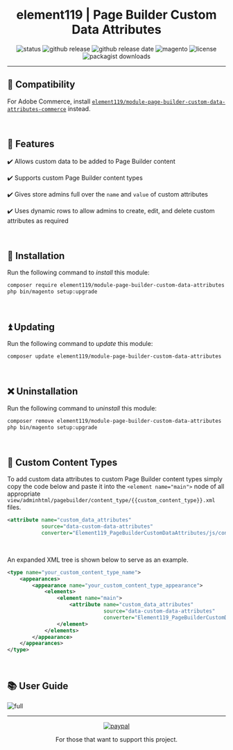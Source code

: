 <div align="center">

<!-- Module Image Here -->

</div>

<h1 align="center">element119 | Page Builder Custom Data Attributes</h1>

<div align="center">

![status](https://img.shields.io/badge/status-active-5fc238.svg)
![github release](https://img.shields.io/github/v/release/pykettk/module-module-page-builder-custom-data-attributes?color=ffbf00&label=version)
![github release date](https://img.shields.io/github/release-date/pykettk/module-module-page-builder-custom-data-attributes?color=8b32a8&label=last%20release)
![magento](https://img.shields.io/badge/Magento-^2.4.3-ec6611.svg)
![license](https://img.shields.io/badge/license-OSL-ff00dd.svg)
![packagist downloads](https://img.shields.io/packagist/dt/element119/module-cancel-held-orders?color=ff0000)

</div>

---

## 🤝 Compatibility
For Adobe Commerce, install
[`element119/module-page-builder-custom-data-attributes-commerce`](https://github.com/pykettk/module-page-builder-custom-data-attributes-commerce)
instead.

<br>

## 📝 Features
✔️ Allows custom data to be added to Page Builder content

✔️ Supports custom Page Builder content types

✔️ Gives store admins full over the `name` and `value` of custom attributes

✔️ Uses dynamic rows to allow admins to create, edit, and delete custom attributes as required

<br/>

## 🔌 Installation
Run the following command to *install* this module:
```bash
composer require element119/module-page-builder-custom-data-attributes
php bin/magento setup:upgrade
```

<br/>

## ⏫ Updating
Run the following command to *update* this module:
```bash
composer update element119/module-page-builder-custom-data-attributes
```

<br/>

## ❌ Uninstallation
Run the following command to *uninstall* this module:
```bash
composer remove element119/module-page-builder-custom-data-attributes
php bin/magento setup:upgrade
```

<br/>

## 🔧 Custom Content Types
To add custom data attributes to custom Page Builder content types simply copy the code below and paste it into the
`<element name="main">` node of all appropriate `view/adminhtml/pagebuilder/content_type/{{custom_content_type}}.xml`
files.

```xml
<attribute name="custom_data_attributes"
           source="data-custom-data-attributes"
           converter="Element119_PageBuilderCustomDataAttributes/js/converter/attribute/custom-data-attributes"/>
```

<br/>

An expanded XML tree is shown below to serve as an example.

```xml
<type name="your_custom_content_type_name">
    <appearances>
        <appearance name="your_custom_content_type_appearance">
            <elements>
                <element name="main">
                    <attribute name="custom_data_attributes"
                               source="data-custom-data-attributes"
                               converter="Element119_PageBuilderCustomDataAttributes/js/converter/attribute/custom-data-attributes"/>
                </element>
            </elements>
        </appearance>
    </appearances>
</type>
```

<br/>

## 📚 User Guide
![full](https://user-images.githubusercontent.com/40261741/150883862-f3c6757f-9779-432e-b2bc-c0fdfa125e3d.png)

---

<div align="center">

[![paypal](https://www.paypalobjects.com/en_US/i/btn/btn_donateCC_LG.gif)](https://paypal.me/pykettk)

For those that want to support this project.

</div>
